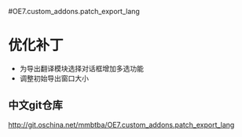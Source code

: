 #OE7.custom_addons.patch_export_lang

优化补丁
=======================
* 为导出翻译模块选择对话框增加多选功能
* 调整初始导出窗口大小

中文git仓库
--------
http://git.oschina.net/mmbtba/OE7.custom_addons.patch_export_lang